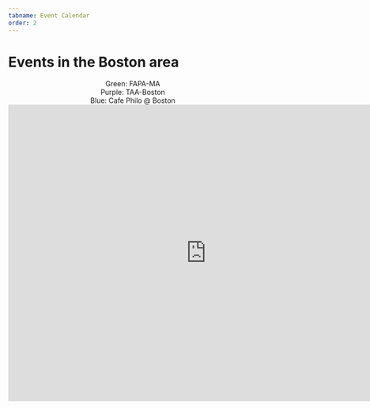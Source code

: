 ```yaml
---
tabname: Event Calendar
order: 2
---
```


Events in the Boston area
=========================

<center>Green: FAPA-MA</center>

<center>Purple: TAA-Boston</center>

<center>Blue: Cafe Philo @ Boston</center>

<div style="text-align: center;">
<iframe src="https://calendar.google.com/calendar/embed?title=%20&amp;height=600&amp;wkst=1&amp;bgcolor=%23ffffff&amp;src=hkmvm922b8vl92i1134l30k3u8%40group.calendar.google.com&amp;color=%232952A3&amp;src=0h4mgqjn6ua6t1mij3hvukq89o%40group.calendar.google.com&amp;color=%230D7813&amp;src=v2hr0vm3r6dqm2n2j31ms60sb4%40group.calendar.google.com&amp;color=%235229A3&amp;ctz=America%2FNew_York" style="border-width:0" width="800" height="600" frameborder="0" scrolling="no"></iframe>
</div>